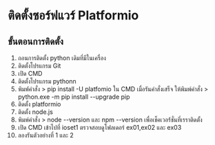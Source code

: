 # ติดตั้งซอร์ฟแวร์ Platformio
## ขั้นตอนการติดตั้ง

1. ถอนการติดตั้ง python เดิมที่มีในเครื่อง
2. ติดตั้งโปรแกรม Git 
3. เปิด CMD
4. ติดตั้งโปรแกรม pythonn
5. พิมพ์์คำสั่ง > pip install -U platfomio ใน CMD เมื่อรันคำสั่งเสร็จ ให้พิมพ์คำสั่ง > python.exe -m pip install --upgrade pip
6. ติดตั้ง platformio
7. ติดตั้ง node.js
8. พิมพ์คำสั่ง > node --version และ npm --version เพื่อเช็คเวอร์์ชั่นที่เรราติดตั้ง
9. เปิด CMD เข้าไปที่ ioset1 ตรวจสอบดูโฟลเดอร์ ex01,ex02 และ ex03
10. ลองรันตัวอย่างที่ 1 และ 2
